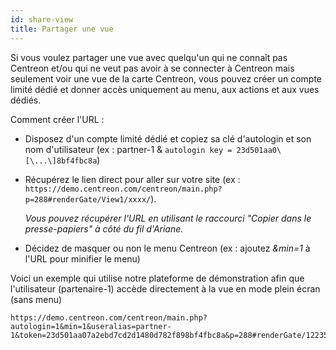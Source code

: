 ```yaml
---
id: share-view
title: Partager une vue
---
```


Si vous voulez partager une vue avec quelqu'un qui ne connaît pas Centreon et/ou qui ne veut pas avoir à se connecter à Centreon mais seulement voir une vue de la carte Centreon, vous pouvez créer un compte limité dédié et donner accès uniquement au menu, aux actions et aux vues dédiés.

Comment créer l'URL :

- Disposez d'un compte limité dédié et copiez sa clé d'autologin et son nom d'utilisateur (ex : partner-1 & `autologin key = 23d501aa0\[\...\]8bf4fbc8a`)

- Récupérez le lien direct pour aller sur votre site (ex : `https://demo.centreon.com/centreon/main.php?p=288#renderGate/View1/xxxx/`).

  *Vous pouvez récupérer l'URL en utilisant le raccourci "Copier dans le presse-papiers" à côté du fil d'Ariane.*

- Décidez de masquer ou non le menu Centreon (ex : ajoutez *&min=1* à l'URL pour minifier le menu)

Voici un exemple qui utilise notre plateforme de démonstration afin que l'utilisateur (partenaire-1) accède directement à la vue en mode plein écran (sans menu)

```url
https://demo.centreon.com/centreon/main.php?autologin=1&min=1&useralias=partner-1&token=23d501aa07a2ebd7cd2d1480d782f898bf4fbc8a&p=288#renderGate/122355/122354/HILLMORE%20Insurance
```
